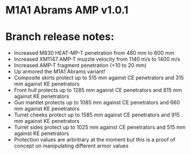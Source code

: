 # M1A1 Abrams AMP v1.0.1

# Branch release notes:
<p>
	<ul> 
		<li>Increased M830 HEAT-MP-T penetration from 480 mm to 600 mm</li>
		<li>Increased XM1147 AMP-T muzzle velocity from 1140 m/s to 1400 m/s</li>
		<li>Increased AMP-T fragment penetration (+10 to 20 mm)</li>
		<li>Up armored the M1A1 Abrams variant!</li>
		<li>Composite skirts protect up to 515 mm against CE penetrators and 315 mm against KE penetrators</li>
		<li>Front hull protects up to 1285 mm against CE penetrators and 815 mm against KE penetrators</li>
		<li>Gun mantlet protects up to 1085 mm against CE penetrators and 660 mm against KE penetrators</li>
		<li>Turret cheeks protect up to 1585 mm against CE penetrators and 915 mm against KE penetrators</li>
		<li>Turret sides protect up to 1025 mm against CE penetrators and 515 mm against KE penetrators</li>
		<li>Protection values are arbritrary at the moment but this is a proof of concept on manipulating different armor values</li>
	</ul>
</p>


